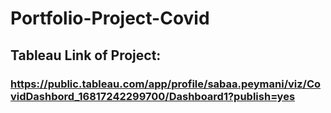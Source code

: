 # Portfolio-Project-Covid

## Tableau Link of Project:
### https://public.tableau.com/app/profile/sabaa.peymani/viz/CovidDashbord_16817242299700/Dashboard1?publish=yes
